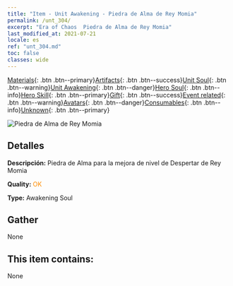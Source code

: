 ```yaml
---
title: "Item - Unit Awakening - Piedra de Alma de Rey Momia"
permalink: /unt_304/
excerpt: "Era of Chaos  Piedra de Alma de Rey Momia"
last_modified_at: 2021-07-21
locale: es
ref: "unt_304.md"
toc: false
classes: wide
---
```

 [Materials](/ItemsES/){: .btn .btn--primary}[Artifacts](/ItemsES/Artifacts/){: .btn .btn--success}[Unit Soul](/ItemsES/UnitSoul/){: .btn .btn--warning}[Unit Awakening](/ItemsES/UnitAwakening/){: .btn .btn--danger}[Hero Soul](/ItemsES/HeroSoul/){: .btn .btn--info}[Hero Skill](/ItemsES/HeroSkill/){: .btn .btn--primary}[Gift](/ItemsES/Gift/){: .btn .btn--success}[Event related](/ItemsES/Events/){: .btn .btn--warning}[Avatars](/ItemsES/Avatars/){: .btn .btn--danger}[Consumables](/ItemsES/Consumables/){: .btn .btn--info}[Unknown](/ItemsES/Unknown/){: .btn .btn--primary}

 ![Piedra de Alma de Rey Momia](/images/u/tia_munaiyi.jpg)

## Detalles
 **Descripción:** Piedra de Alma para la mejora de nivel de Despertar de Rey Momia

 **Quality:** <span style="color: #FF8C00">OK</span>

 **Type:** Awakening Soul

## Gather

  None

## This item contains:

  None

